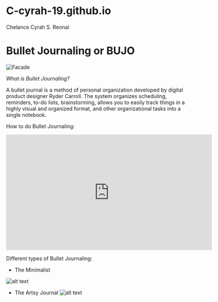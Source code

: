 # C-cyrah-19.github.io
Chelance Cyrah S. Reonal

# Bullet Journaling or BUJO
![Facade](https://i.pinimg.com/564x/19/9e/6e/199e6ecbe1251a86ced25e5af1920943.jpg)

*What is Bullet Journaling?*

A bullet journal is a method of personal organization developed by digital product designer Ryder Carroll. The system organizes scheduling, reminders, to-do lists, brainstorming, allows you to easily track things in a highly visual and organized format, and other organizational tasks into a single notebook.

How to do Bullet Journaling:

<iframe width="560" height="315" src="https://www.youtube.com/embed/hKbzcjJLRRo?si=fQklWlUGsUhBXA-c" title="YouTube video player" frameborder="0" allow="accelerometer; autoplay; clipboard-write; encrypted-media; gyroscope; picture-in-picture; web-share" allowfullscreen></iframe>

Different types of Bullet Journaling:

- The Minimalist
  
 ![alt text](https://blossomsandbulletjournals.files.wordpress.com/2017/07/img_4936.jpg)
- The Artsy Journal
 ![alt text](https://i.pinimg.com/originals/6c/66/79/6c6679999a4058b54e624d561136eb79.jpg)
